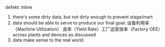 defekt: inline

1. there's some dirty data, but not dirty enough to prevent stage/mart
2. data should be able to serve to produce our final goal: 设备利用率（Machine Utilization）
良率（Yield Rate）工厂运营效率（Factory OEE） across plants and devices as discussed
3. data make sense to the real world.


